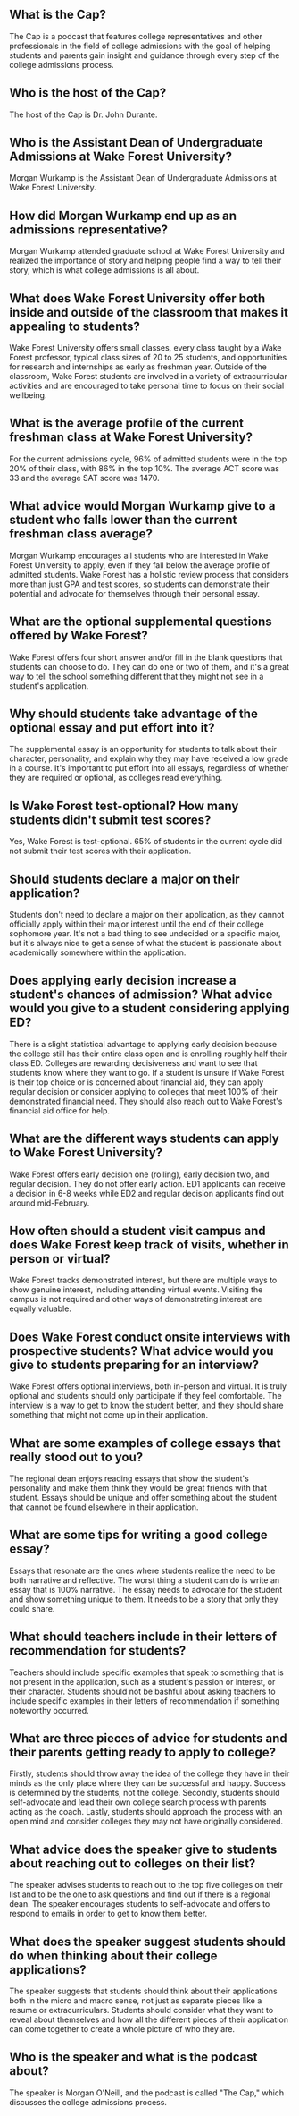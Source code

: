 ## What is the Cap?
The Cap is a podcast that features college representatives and other professionals in the field of college admissions with the goal of helping students and parents gain insight and guidance through every step of the college admissions process.

## Who is the host of the Cap?
The host of the Cap is Dr. John Durante.

## Who is the Assistant Dean of Undergraduate Admissions at Wake Forest University?
Morgan Wurkamp is the Assistant Dean of Undergraduate Admissions at Wake Forest University.

## How did Morgan Wurkamp end up as an admissions representative?
Morgan Wurkamp attended graduate school at Wake Forest University and realized the importance of story and helping people find a way to tell their story, which is what college admissions is all about.

## What does Wake Forest University offer both inside and outside of the classroom that makes it appealing to students?
Wake Forest University offers small classes, every class taught by a Wake Forest professor, typical class sizes of 20 to 25 students, and opportunities for research and internships as early as freshman year. Outside of the classroom, Wake Forest students are involved in a variety of extracurricular activities and are encouraged to take personal time to focus on their social wellbeing.

## What is the average profile of the current freshman class at Wake Forest University?
For the current admissions cycle, 96% of admitted students were in the top 20% of their class, with 86% in the top 10%. The average ACT score was 33 and the average SAT score was 1470.

## What advice would Morgan Wurkamp give to a student who falls lower than the current freshman class average?
Morgan Wurkamp encourages all students who are interested in Wake Forest University to apply, even if they fall below the average profile of admitted students. Wake Forest has a holistic review process that considers more than just GPA and test scores, so students can demonstrate their potential and advocate for themselves through their personal essay.

## What are the optional supplemental questions offered by Wake Forest?
Wake Forest offers four short answer and/or fill in the blank questions that students can choose to do. They can do one or two of them, and it's a great way to tell the school something different that they might not see in a student's application.

## Why should students take advantage of the optional essay and put effort into it?
The supplemental essay is an opportunity for students to talk about their character, personality, and explain why they may have received a low grade in a course. It's important to put effort into all essays, regardless of whether they are required or optional, as colleges read everything.

## Is Wake Forest test-optional? How many students didn't submit test scores?
Yes, Wake Forest is test-optional. 65% of students in the current cycle did not submit their test scores with their application.

## Should students declare a major on their application?
Students don't need to declare a major on their application, as they cannot officially apply within their major interest until the end of their college sophomore year. It's not a bad thing to see undecided or a specific major, but it's always nice to get a sense of what the student is passionate about academically somewhere within the application.

## Does applying early decision increase a student's chances of admission? What advice would you give to a student considering applying ED? 
There is a slight statistical advantage to applying early decision because the college still has their entire class open and is enrolling roughly half their class ED. Colleges are rewarding decisiveness and want to see that students know where they want to go. If a student is unsure if Wake Forest is their top choice or is concerned about financial aid, they can apply regular decision or consider applying to colleges that meet 100% of their demonstrated financial need. They should also reach out to Wake Forest's financial aid office for help. 

## What are the different ways students can apply to Wake Forest University? 
Wake Forest offers early decision one (rolling), early decision two, and regular decision. They do not offer early action. ED1 applicants can receive a decision in 6-8 weeks while ED2 and regular decision applicants find out around mid-February. 

## How often should a student visit campus and does Wake Forest keep track of visits, whether in person or virtual? 
Wake Forest tracks demonstrated interest, but there are multiple ways to show genuine interest, including attending virtual events. Visiting the campus is not required and other ways of demonstrating interest are equally valuable. 

## Does Wake Forest conduct onsite interviews with prospective students? What advice would you give to students preparing for an interview? 
Wake Forest offers optional interviews, both in-person and virtual. It is truly optional and students should only participate if they feel comfortable. The interview is a way to get to know the student better, and they should share something that might not come up in their application. 

## What are some examples of college essays that really stood out to you? 
The regional dean enjoys reading essays that show the student's personality and make them think they would be great friends with that student. Essays should be unique and offer something about the student that cannot be found elsewhere in their application.

## What are some tips for writing a good college essay?
Essays that resonate are the ones where students realize the need to be both narrative and reflective. The worst thing a student can do is write an essay that is 100% narrative. The essay needs to advocate for the student and show something unique to them. It needs to be a story that only they could share.
 
## What should teachers include in their letters of recommendation for students?
Teachers should include specific examples that speak to something that is not present in the application, such as a student's passion or interest, or their character. Students should not be bashful about asking teachers to include specific examples in their letters of recommendation if something noteworthy occurred.
 
## What are three pieces of advice for students and their parents getting ready to apply to college?
Firstly, students should throw away the idea of the college they have in their minds as the only place where they can be successful and happy. Success is determined by the students, not the college. Secondly, students should self-advocate and lead their own college search process with parents acting as the coach. Lastly, students should approach the process with an open mind and consider colleges they may not have originally considered.

## What advice does the speaker give to students about reaching out to colleges on their list?
The speaker advises students to reach out to the top five colleges on their list and to be the one to ask questions and find out if there is a regional dean. The speaker encourages students to self-advocate and offers to respond to emails in order to get to know them better.

## What does the speaker suggest students should do when thinking about their college applications?
The speaker suggests that students should think about their applications both in the micro and macro sense, not just as separate pieces like a resume or extracurriculars. Students should consider what they want to reveal about themselves and how all the different pieces of their application can come together to create a whole picture of who they are.

## Who is the speaker and what is the podcast about?
The speaker is Morgan O'Neill, and the podcast is called "The Cap," which discusses the college admissions process.

